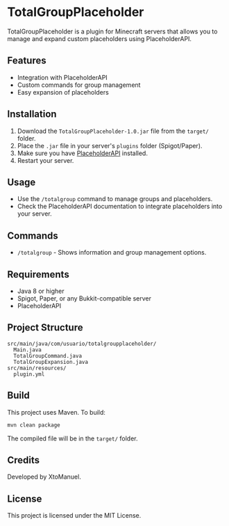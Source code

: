 # TotalGroupPlaceholder

TotalGroupPlaceholder is a plugin for Minecraft servers that allows you to manage and expand custom placeholders using PlaceholderAPI.

## Features

- Integration with PlaceholderAPI
- Custom commands for group management
- Easy expansion of placeholders

## Installation

1. Download the `TotalGroupPlaceholder-1.0.jar` file from the `target/` folder.
2. Place the `.jar` file in your server's `plugins` folder (Spigot/Paper).
3. Make sure you have [PlaceholderAPI](https://www.spigotmc.org/resources/placeholderapi.6245/) installed.
4. Restart your server.

## Usage

- Use the `/totalgroup` command to manage groups and placeholders.
- Check the PlaceholderAPI documentation to integrate placeholders into your server.

## Commands

- `/totalgroup` - Shows information and group management options.

## Requirements

- Java 8 or higher
- Spigot, Paper, or any Bukkit-compatible server
- PlaceholderAPI

## Project Structure

```text
src/main/java/com/usuario/totalgroupplaceholder/
  Main.java
  TotalGroupCommand.java
  TotalGroupExpansion.java
src/main/resources/
  plugin.yml
```

## Build

This project uses Maven. To build:

```powershell
mvn clean package
```

The compiled file will be in the `target/` folder.

## Credits

Developed by XtoManuel.

## License

This project is licensed under the MIT License.
